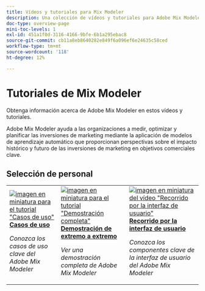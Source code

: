 ```yaml
---
title: Vídeos y tutoriales para Mix Modeler
description: Una colección de vídeos y tutoriales para Adobe Mix Modeler.
doc-type: overview-page
mini-toc-levels: 1
exl-id: 451a1f0d-3116-4166-9bfe-6b1a295ebac8
source-git-commit: cb11a8eb8640282e849f6a096ef6e24635c58ced
workflow-type: tm+mt
source-wordcount: '118'
ht-degree: 12%

---
```


# Tutoriales de Mix Modeler

Obtenga información acerca de Adobe Mix Modeler en estos vídeos y tutoriales.

Adobe Mix Modeler ayuda a las organizaciones a medir, optimizar y planificar las inversiones de marketing mediante la aplicación de modelos de aprendizaje automático que proporcionan perspectivas sobre el impacto histórico y futuro de las inversiones de marketing en objetivos comerciales clave.


<div id="recs-overview-body-1"></div>
<div id="recs-overview-body-2"></div>
<div id="recs-overview-body-3"></div>
<div id="recs-overview-body-4"></div>
<div id="recs-overview-body-5"></div>
<div id="recs-overview-body-6"></div>

## Selección de personal

<div id="staff-picks-section">
<table style="margin-top: 0 !important">
<tr>
  <td>
    <a href="intro/use-cases.md">
      <img alt="imagen en miniatura para el tutorial &quot;Casos de uso&quot;" src="https://video.tv.adobe.com/v/3424857?format=jpeg" />
    </a>
    <div>
      <a href="intro/use-cases.md">
    <strong>Casos de uso</strong>
    </a>
    </div>
    <p>
    <em>Conozca los casos de uso clave del Adobe Mix Modeler</em>
    <p>
  </td>
  <td>
    <a href="intro/demo.md">
      <img alt="imagen en miniatura para el tutorial &quot;Demostración completa&quot;" src="https://video.tv.adobe.com/v/3440794?format=jpeg" />
    </a>
    <div>
      <a href="intro/demo.md">
    <strong>Demostración de extremo a extremo</strong>
    </a>
    </div>
    <p>
    <em>Ver una demostración completa de Adobe Mix Modeler</em>
    <p>
  </td>
  <td>
    <a href="intro/user-interface-tour.md">
      <img alt="imagen en miniatura del vídeo &quot;Recorrido por la interfaz de usuario&quot;" src="https://video.tv.adobe.com/v/3424851?format=jpeg" />
    </a>
    <div>
      <a href="intro/user-interface-tour.md">
    <strong>Recorrido por la interfaz de usuario</strong>
    </a>
    </div>
    <p>
    <em>Conozca los componentes clave de la interfaz de usuario del Adobe Mix Modeler</em>
    <p>
  </td>
</tr>
</table>

</div>
